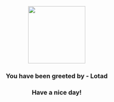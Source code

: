 <p align="center">
    <img src="https://raw.githubusercontent.com/PokeAPI/sprites/master/sprites/pokemon/270.png" width="150" height="150">
</p>
<h3 align="center">You have been greeted by - <b>Lotad</b></h3>
<h3 align="center">Have a nice day!</h3>
